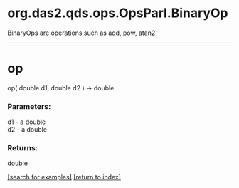 # org.das2.qds.ops.OpsParl.BinaryOp

BinaryOps are operations such as add, pow, atan2

***
<a name="op"></a>
# op
op( double d1, double d2 ) &rarr; double



### Parameters:
d1 - a double
<br>d2 - a double

### Returns:
double


<a href="https://github.com/autoplot/dev/search?q=op&unscoped_q=op">[search for examples]</a>
<a href="https://github.com/autoplot/documentation/blob/master/javadoc/index-all.md">[return to index]</a>

